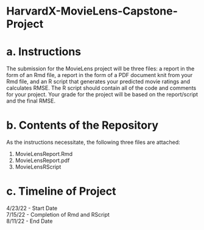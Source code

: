 # HarvardX-MovieLens-Capstone-Project


# a. Instructions
The submission for the MovieLens project will be three files: a report in the form of an Rmd file, a report in the form of a PDF document knit from your Rmd file, and an R script that generates your predicted movie ratings and calculates RMSE. The R script should contain all of the code and comments for your project. Your grade for the project will be based on the report/script and the final RMSE.

# b. Contents of the Repository
As the instructions necessitate, the following three files are attached: <br />
1. MovieLensReport.Rmd <br />
2. MovieLensReport.pdf <br />
3. MovieLensRScript <br />

# c. Timeline of Project
4/23/22 - Start Date <br />
7/15/22 - Completion of Rmd and RScript <br />
8/11/22 - End Date <br />

